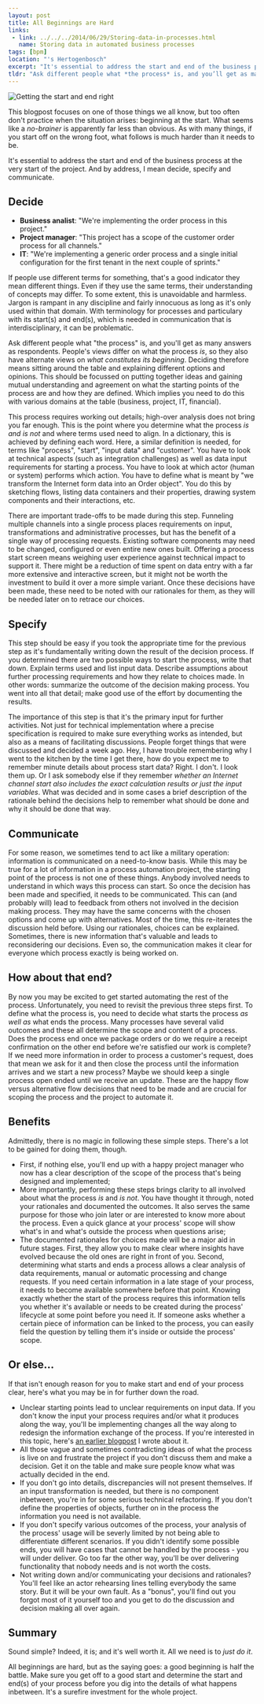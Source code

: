 ```yaml
---
layout: post
title: All Beginnings are Hard
links: 
 - link: ../../../2014/06/29/Storing-data-in-processes.html
   name: Storing data in automated business processes
tags: [bpm]
location: "'s Hertogenbosch"
excerpt: "It's essential to address the start and end of the business process at the very start of the project. And by address, I mean decide, specify and communicate."
tldr: "Ask different people what *the process* is, and you’ll get as many answers as respondents. People’s views differ on what the process *is*, so they also have alternate views on what *constitutes its beginning* or which outcomes it may have. You need to address the start(s) and end(s) of the process by discussing, deciding, documenting and communicating them. It's worth the trouble."
---
```

![Getting the start and end right][start-end]  

This blogpost focuses on one of those things we all know, but too often don't practice when the situation arises: beginning at the start. What seems like a *no-brainer* is apparently far less than obvious. As with many things, if you start off on the wrong foot, what follows is much harder than it needs to be.

It's essential to address the start and end of the business process at the very start of the project. And by address, I mean decide, specify and communicate.

## Decide
* **Business analist**: "We're implementing the order process in this project."
* **Project manager**: "This project has a scope of the customer order process for all channels."
* **IT**: "We're implementing a generic order process and a single initial configuration for the first tenant in the next couple of sprints."

If people use different terms for something, that's a good indicator they mean different things. Even if they use the same terms, their understanding of concepts may differ. To some extent, this is unavoidable and harmless. Jargon is rampant in any discipline and fairly innocuous as long as it's only used within that domain. With terminology for processes and particulary with its start(s) and end(s), which is needed in communication that is interdisciplinary, it can be problematic.

Ask different people what "the process" is, and you'll get as many answers as respondents. People's views differ on what the process *is*, so they also have alternate views on *what constitutes its beginning*. Deciding therefore means sitting around the table and explaining different options and opinions. This should be focussed on putting together ideas and gaining mutual understanding and agreement on what the starting points of the process are and how they are defined. Which implies you need to do this with various domains at the table (business, project, IT, financial).

This process requires working out details; high-over analysis does not bring you far enough. This is the point where you determine what the process *is and is not* and where terms used need to align. In a dictionary, this is achieved by defining each word. Here, a similar definition is needed, for terms like "process", "start", "input data" and "customer". You have to look at technical aspects (such as integration challenges) as well as data input requirements for starting a process. You have to look at which actor (human or system) performs which action. You have to define what is meant by "we transform the Internet form data into an Order object". You do this by sketching flows, listing data containers and their properties, drawing system components and their interactions, etc. 

There are important trade-offs to be made during this step. Funneling multiple channels into a single process places requirements on input, transformations and administrative processes, but has the benefit of a single way of processing requests. Existing software components may need to be changed, configured or even entire new ones built. Offering a process start screen means weighing user experience against technical impact to support it. There might be a reduction of time spent on data entry with a far more extensive and interactive screen, but it might not be worth the investment to build it over a more simple variant. Once these decisions have been made, these need to be noted with our rationales for them, as they will be needed later on to retrace our choices.

## Specify
This step should be easy if you took the appropriate time for the previous step as it's fundamentally writing down the result of the decision process. If you determined there are two possible ways to start the process, write that down. Explain terms used and list input data. Describe assumptions about further processing requirements and how they relate to choices made. In other words: summarize the outcome of the decision making process. You went into all that detail; make good use of the effort by documenting the results.

The importance of this step is that it's the primary input for further activities. Not just for technical implementation where a precise specification is required to make sure everything works as intended, but also as a means of facilitating discussions. People forget things that were discussed and decided a week ago. Hey, I have trouble remembering why I went to the kitchen by the time I get there, how do you expect me to remember minute details about process start data? Right. I don't. I look them up. Or I ask somebody else if they remember *whether an Internet channel start also includes the exact calculation results or just the input variables*. What was decided and in some cases a brief description of the rationale behind the decisions help to remember what should be done and why it should be done that way.

## Communicate
For some reason, we sometimes tend to act like a military operation: information is communicated on a need-to-know basis. While this may be true for a lot of information in a process automation project, the starting point of the process is not one of these things. Anybody involved needs to understand in which ways this process can start. So once the decision has been made and specified, it needs to be communicated. This can (and probably will) lead to feedback from others not involved in the decision making process. They may have the same concerns with the chosen options and come up with alternatives. Most of the time, this re-iterates the discussion held before. Using our rationales, choices can be explained. Sometimes, there is new information that's valuable and leads to reconsidering our decisions. Even so, the communication makes it clear for everyone which process exactly is being worked on.

## How about that end?
By now you may be excited to get started automating the rest of the process. Unfortunately, you need to revisit the previous three steps first. To define what the process is, you need to decide what starts the process *as well as* what ends the process. Many processes have several valid outcomes and these all determine the scope and content of a process. Does the process end once we package orders or do we require a receipt confirmation on the other end before we're satisfied our work is complete? If we need more information in order to process a customer's request, does that mean we ask for it and then close the process until the information arrives and we start a new process? Maybe we should keep a single process open ended until we receive an update. These are the happy flow versus alternative flow decisions that need to be made and are crucial for scoping the process and the project to automate it.

## Benefits
Admittedly, there is no magic in following these simple steps. There's a lot to be gained for doing them, though.

* First, if nothing else, you'll end up with a happy project manager who now has a clear description of the scope of the process that's being designed and implemented;
* More importantly, performing these steps brings clarity to all involved about what the process *is* and *is not*. You have thought it through, noted your rationales and documented the outcomes. It also serves the same purpose for those who join later or are interested to know more about the process. Even a quick glance at your process' scope will show what's in and what's outside the process when questions arise;
* The documented rationales for choices made will be a major aid in future stages. First, they allow you to make clear where insights have evolved because the old ones are right in front of you. Second, determining what starts and ends a process allows a clear analysis of data requirements, manual or automatic processing and change requests. If you need certain information in a late stage of your process, it needs to become available somewhere before that point. Knowing exactly whether the start of the process requires this information tells you whether it's available or needs to be created during the process' lifecycle at some point before you need it. If someone asks whether a certain piece of information can be linked to the process, you can easily field the question by telling them it's inside or outside the process' scope.

## Or else...
If that isn't enough reason for you to make start and end of your process clear, here's what you may be in for further down the road.

* Unclear starting points lead to unclear requirements on input data. If you don't know the input your process requires and/or what it produces along the way, you'll be implementing changes all the way along to redesign the information exchange of the process. If you're interested in this topic, here's [an earlier blogpost][storing-data] I wrote about it.
* All those vague and sometimes contradicting ideas of what the process is live on and frustrate the project if you don't discuss them and make a decision. Get it on the table and make sure people know what was actually decided in the end.
* If you don't go into details, discrepancies will not present themselves. If an input transformation is needed, but there is no component inbetween, you're in for some serious technical refactoring. If you don't define the properties of objects, further on in the process the information you need is not available. 
* If you don't specify various outcomes of the process, your analysis of the process' usage will be severly limited by not being able to differentiate different scenarios. If you didn't identify some possible ends, you will have cases that cannot be handled by the process - you will under deliver. Go too far the other way, you'll be over delivering functionality that nobody needs and is not worth the costs.
* Not writing down and/or communicating your decisions and rationales? You'll feel like an actor rehearsing lines telling everybody the same story. But it will be your own fault. As a "bonus", you'll find out you forgot most of it yourself too and you get to do the discussion and decision making all over again.

## Summary

Sound simple? Indeed, it is; and it's well worth it. All we need is to *just do it*.

All beginnings are hard, but as the saying goes: a good beginning is half the battle. Make sure you get off to a good start and determine the start and end(s) of your process before you dig into the details of what happens inbetween. It's a surefire investment for the whole project.

[start-end]: ../../../assets/images/posts/start-end.jpg  "Getting the start and end right"
[storing-data]: ../../../2014/06/29/Storing-data-in-processes.html "Storing data in automated business processes"